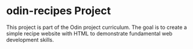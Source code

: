 # odin-recipes Project
This project is part of the Odin project curriculum. The goal is to create a simple recipe website with HTML to demonstrate fundamental web development skills. 
